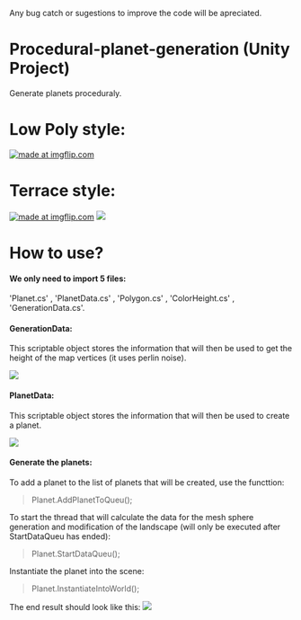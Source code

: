 Any bug catch or sugestions to improve the code will be apreciated.

# Procedural-planet-generation (Unity Project)
Generate planets proceduraly.
# Low Poly style:
<a href="https://imgflip.com/gif/2crlvi"><img src="https://i.imgflip.com/2crlvi.gif" title="made at imgflip.com"/></a>

# Terrace style:
<a href="https://imgflip.com/gif/2crlff"><img src="https://i.imgflip.com/2crlff.gif" title="made at imgflip.com"/></a>
![](https://i.gyazo.com/e15d76e0091e84ada206e3a14787739b.gif)


# How to use?
#### We only need to **import 5 files**: 
 'Planet.cs' , 'PlanetData.cs' , 'Polygon.cs' , 'ColorHeight.cs' , 'GenerationData.cs'.

#### GenerationData:
 This scriptable object stores the information that will then be used to get the height of the map vertices (it uses perlin noise).

 ![](https://i.gyazo.com/18a6e7d72de6d9383ae1c72503ba8d45.png)

#### PlanetData:
 This scriptable object stores the information that will then be used to create a planet.

 ![](https://i.gyazo.com/fc828f1192b56b41dce73e9fcf1df70c.png)

#### Generate the planets:
 To add a planet to the list of planets that will be created, use the functtion:
> Planet.AddPlanetToQueu();

To start the thread that will calculate the data for the mesh sphere generation and modification of the landscape (will only be executed after StartDataQueu has ended):
> Planet.StartDataQueu();

Instantiate the planet into the scene:
>Planet.InstantiateIntoWorld();

The end result should look like this:
![](https://i.gyazo.com/a9883d5782209245d504ea0c3c11803a.png)
